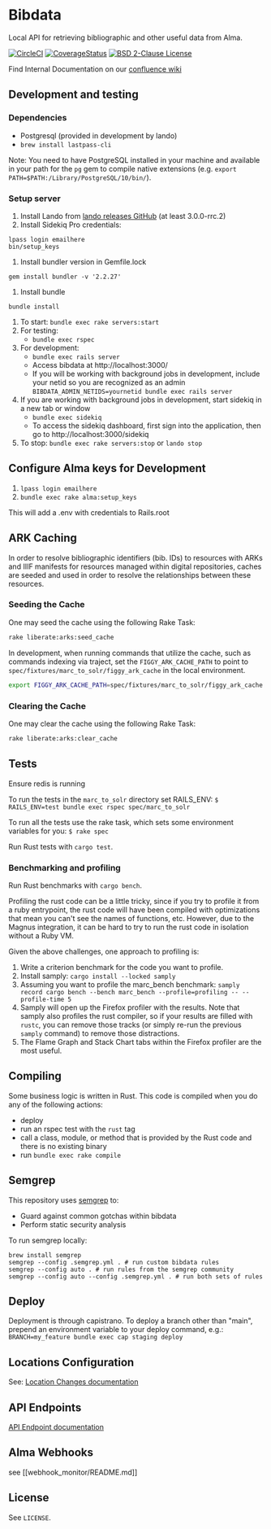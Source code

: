 # Bibdata

Local API for retrieving bibliographic and other useful data from Alma.

[![CircleCI](https://circleci.com/gh/pulibrary/bibdata.svg?style=svg)](https://circleci.com/gh/pulibrary/bibdata)
[![CoverageStatus](https://coveralls.io/repos/github/pulibrary/bibdata/badge.svg?branch=main)](https://coveralls.io/github/pulibrary/bibdata?branch=main)
[![BSD 2-Clause License](https://img.shields.io/badge/license-BSD-blue.svg?style=plastic)](./LICENSE)

Find Internal Documentation on our [confluence
wiki](https://pul-confluence.atlassian.net/wiki/spaces/ALMA/overview)

## Development and testing

### Dependencies
  * Postgresql (provided in development by lando)
  * `brew install lastpass-cli`

Note: You need to have PostgreSQL installed in your machine and available in your path for the `pg` gem to compile native extensions (e.g. `export PATH=$PATH:/Library/PostgreSQL/10/bin/`).

### Setup server
1. Install Lando from [lando releases GitHub](https://github.com/lando/lando/releases) (at least 3.0.0-rrc.2)
1. Install Sidekiq Pro credentials:
```
lpass login emailhere
bin/setup_keys
```
1. Install bundler version in Gemfile.lock
```
gem install bundler -v '2.2.27'
```
1. Install bundle
```
bundle install
```
1. To start: `bundle exec rake servers:start`
1. For testing:
   - `bundle exec rspec`
1. For development:
   - `bundle exec rails server`
   - Access bibdata at http://localhost:3000/
   - If you will be working with background jobs in development, include your netid so you are recognized as an admin `BIBDATA_ADMIN_NETIDS=yournetid bundle exec rails server`
1. If you are working with background jobs in development, start sidekiq in a new tab or window
   - `bundle exec sidekiq`
   - To access the sidekiq dashboard, first sign into the application, then go to http://localhost:3000/sidekiq
1. To stop: `bundle exec rake servers:stop` or `lando stop`

## Configure Alma keys for Development

1. `lpass login emailhere`
1. `bundle exec rake alma:setup_keys`

This will add a .env with credentials to Rails.root

## ARK Caching

In order to resolve bibliographic identifiers (bib. IDs) to resources with ARKs and IIIF manifests for resources managed within digital repositories, caches are seeded and used in order to resolve the relationships between these resources.

### Seeding the Cache

One may seed the cache using the following Rake Task:
```bash
rake liberate:arks:seed_cache
```

In development, when running commands that utilize the cache, such as commands indexing via traject, set the `FIGGY_ARK_CACHE_PATH` to point to `spec/fixtures/marc_to_solr/figgy_ark_cache` in the local environment.
```bash
export FIGGY_ARK_CACHE_PATH=spec/fixtures/marc_to_solr/figgy_ark_cache
```

### Clearing the Cache

One may clear the cache using the following Rake Task:
```bash
rake liberate:arks:clear_cache
```


## Tests

Ensure redis is running

To run the tests in the `marc_to_solr` directory set RAILS_ENV:
`$ RAILS_ENV=test bundle exec rspec spec/marc_to_solr`

To run all the tests use the rake task, which sets some environment variables for you:
`$ rake spec`

Run Rust tests with `cargo test`.

### Benchmarking and profiling

Run Rust benchmarks with `cargo bench`.

Profiling the rust code can be a little tricky, since if you try to profile it from a
ruby entrypoint, the rust code will have been compiled with optimizations that
mean you can't see the names of functions, etc.  However, due to the Magnus integration,
it can be hard to try to run the rust code in isolation without a Ruby VM.

Given the above challenges, one approach to profiling is:
1. Write a criterion benchmark for the code you want to profile.
2. Install samply: `cargo install --locked samply`
3. Assuming you want to profile the marc_bench benchmark: `samply record cargo bench --bench marc_bench --profile=profiling -- --profile-time 5`
4. Samply will open up the Firefox profiler with the results.  Note that samply also profiles the rust compiler, so if your results are filled with `rustc`, you can remove those tracks (or simply re-run the previous `samply` command) to remove those distractions.
5. The Flame Graph and Stack Chart tabs within the Firefox profiler are the most useful.

## Compiling

Some business logic is written in Rust.  This code is compiled when you
do any of the following actions:
* deploy
* run an rspec test with the `rust` tag
* call a class, module, or method that is provided by the Rust code and there is no
  existing binary
* run `bundle exec rake compile`

## Semgrep

This repository uses [semgrep](https://semgrep.dev/) to:

* Guard against common gotchas within bibdata
* Perform static security analysis

To run semgrep locally:

```
brew install semgrep
semgrep --config .semgrep.yml . # run custom bibdata rules
semgrep --config auto . # run rules from the semgrep community
semgrep --config auto --config .semgrep.yml . # run both sets of rules
```

## Deploy
Deployment is through capistrano. To deploy a branch other than "main", prepend an environment variable to your deploy command, e.g.:
`BRANCH=my_feature bundle exec cap staging deploy`

## Locations Configuration

See: [Location Changes documentation](https://github.com/pulibrary/bibdata/blob/main/docs/location_changes.md)

## API Endpoints
[API Endpoint documentation](docs/api_endpoints.md)

## Alma Webhooks
see [[webhook_monitor/README.md]]

## License

See `LICENSE`.
